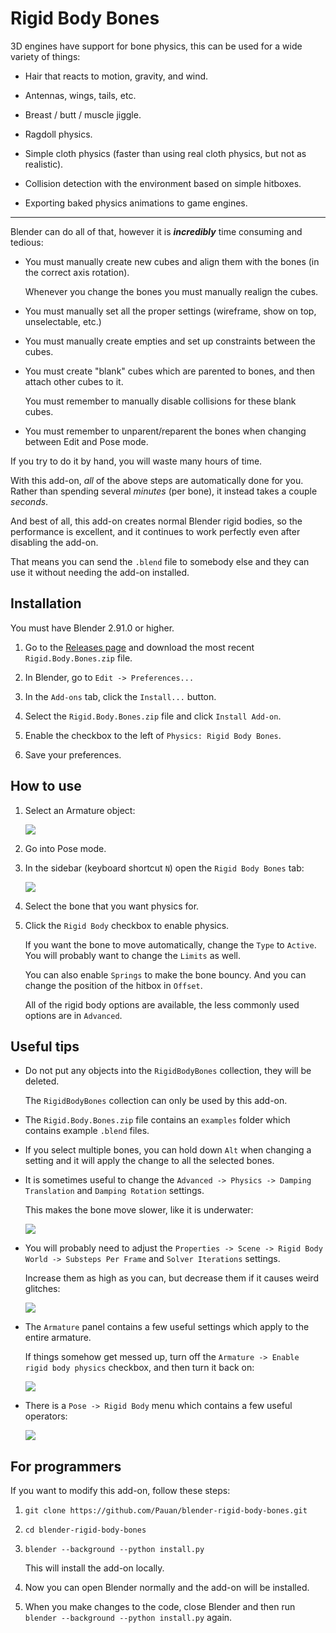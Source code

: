# Rigid Body Bones

3D engines have support for bone physics, this can be used for a wide variety of things:

* Hair that reacts to motion, gravity, and wind.

* Antennas, wings, tails, etc.

* Breast / butt / muscle jiggle.

* Ragdoll physics.

* Simple cloth physics (faster than using real cloth physics, but not as realistic).

* Collision detection with the environment based on simple hitboxes.

* Exporting baked physics animations to game engines.

----

Blender can do all of that, however it is ***incredibly*** time consuming and tedious:

* You must manually create new cubes and align them with the bones (in the correct axis rotation).

   Whenever you change the bones you must manually realign the cubes.

* You must manually set all the proper settings (wireframe, show on top, unselectable, etc.)

* You must manually create empties and set up constraints between the cubes.

* You must create "blank" cubes which are parented to bones, and then attach other cubes to it.

   You must remember to manually disable collisions for these blank cubes.

* You must remember to unparent/reparent the bones when changing between Edit and Pose mode.

If you try to do it by hand, you will waste many hours of time.

With this add-on, *all* of the above steps are automatically done for you. Rather than spending several *minutes* (per bone), it instead takes a couple *seconds*.

And best of all, this add-on creates normal Blender rigid bodies, so the performance is excellent, and it continues to work perfectly even after disabling the add-on.

That means you can send the `.blend` file to somebody else and they can use it without needing the add-on installed.


## Installation

You must have Blender 2.91.0 or higher.

1. Go to the [Releases page](https://github.com/Pauan/blender-rigid-body-bones/releases) and download the most recent `Rigid.Body.Bones.zip` file.

2. In Blender, go to `Edit -> Preferences...`

3. In the `Add-ons` tab, click the `Install...` button.

4. Select the `Rigid.Body.Bones.zip` file and click `Install Add-on`.

5. Enable the checkbox to the left of `Physics: Rigid Body Bones`.

6. Save your preferences.


## How to use

1. Select an Armature object:

   ![][usage01]

2. Go into Pose mode.

3. In the sidebar (keyboard shortcut `N`) open the `Rigid Body Bones` tab:

   ![][usage02]

4. Select the bone that you want physics for.

5. Click the `Rigid Body` checkbox to enable physics.

   If you want the bone to move automatically, change the `Type` to `Active`. You will probably want to change the `Limits` as well.

   You can also enable `Springs` to make the bone bouncy. And you can change the position of the hitbox in `Offset`.

   All of the rigid body options are available, the less commonly used options are in `Advanced`.


## Useful tips

* Do not put any objects into the `RigidBodyBones` collection, they will be deleted.

   The `RigidBodyBones` collection can only be used by this add-on.

* The `Rigid.Body.Bones.zip` file contains an `examples` folder which contains example `.blend` files.

* If you select multiple bones, you can hold down `Alt` when changing a setting and it will apply the change to all the selected bones.

* It is sometimes useful to change the `Advanced -> Physics -> Damping Translation` and `Damping Rotation` settings.

   This makes the bone move slower, like it is underwater:

   ![][usage06]

* You will probably need to adjust the `Properties -> Scene -> Rigid Body World -> Substeps Per Frame` and `Solver Iterations` settings.

   Increase them as high as you can, but decrease them if it causes weird glitches:

   ![][usage05]

* The `Armature` panel contains a few useful settings which apply to the entire armature.

   If things somehow get messed up, turn off the `Armature -> Enable rigid body physics` checkbox, and then turn it back on:

   ![][usage04]

* There is a `Pose -> Rigid Body` menu which contains a few useful operators:

   ![][usage03]

[usage01]: https://raw.githubusercontent.com/Pauan/blender-rigid-body-bones/master/Usage%2001.PNG
[usage02]: https://raw.githubusercontent.com/Pauan/blender-rigid-body-bones/master/Usage%2002.PNG
[usage03]: https://raw.githubusercontent.com/Pauan/blender-rigid-body-bones/master/Usage%2003.PNG
[usage04]: https://raw.githubusercontent.com/Pauan/blender-rigid-body-bones/master/Usage%2004.PNG
[usage05]: https://raw.githubusercontent.com/Pauan/blender-rigid-body-bones/master/Usage%2005.PNG
[usage06]: https://raw.githubusercontent.com/Pauan/blender-rigid-body-bones/master/Usage%2006.PNG


## For programmers

If you want to modify this add-on, follow these steps:

1. `git clone https://github.com/Pauan/blender-rigid-body-bones.git`

2. `cd blender-rigid-body-bones`

3. `blender --background --python install.py`

   This will install the add-on locally.

4. Now you can open Blender normally and the add-on will be installed.

5. When you make changes to the code, close Blender and then run `blender --background --python install.py` again.
